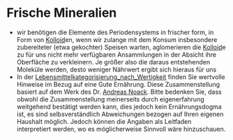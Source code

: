 # Frische Mineralien
- wir benötigen die Elemente des Periodensystems in frischer form, in Form von [Kolloid](../Glossar/Kolloid.md)en, wenn wir zulange mit dem Konsum insbesondere zubereiteter (etwa gekochter) Speisen warten, aglomerieren die [Kolloid](../Glossar/Kolloid.md)e zu für uns nicht mehr verfügbaren Ansammlungen in der Absicht ihre Oberfläche zu verkleinern. Je größer also die daraus entstehenden Moleküle werden, desto weniger Nährwert ergibt sich hieraus für uns
- In der [Lebensmittelkategorisierung_nach_Wertigkeit](Lebensmittelkategorisierung_nach_Wertigkeit/Lebensmittelkategorisierung_nach_Wertigkeit.md) finden Sie wertvolle Hinweise im Bezug auf eine Gute Ernährung. Diese Zusammenstellung basiert auf dem Werk des Dr. [Andreas Noack](../Wichtige%20Persönlichkeiten/Andreas%20Noack.md). Bitte bedenken Sie, dass obwohl die Zusammenstellung meinerseits durch eigenerfahrung weitgehend bestätigt werden kann, dies jedoch kein Ernährungsdogma ist, es sind selbsverständlich Abweichungen bezogen auf Ihren eigenen Haushalt möglich. Jedoch können die Angaben als Leitfaden interpretiert werden, wo es möglicherweise Sinnvoll wäre hinzuschauen.
